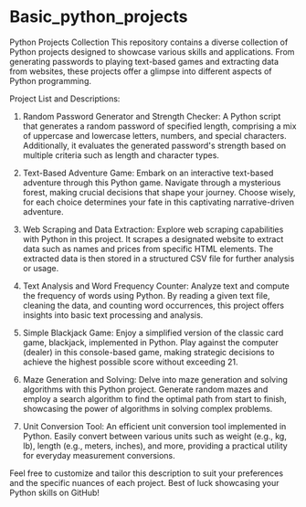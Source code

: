 # Basic_python_projects

Python Projects Collection
This repository contains a diverse collection of Python projects designed to showcase various skills and applications. From generating passwords to playing text-based games and extracting data from websites, these projects offer a glimpse into different aspects of Python programming.

Project List and Descriptions:
1. Random Password Generator and Strength Checker:
A Python script that generates a random password of specified length, comprising a mix of uppercase and lowercase letters, numbers, and special characters. Additionally, it evaluates the generated password's strength based on multiple criteria such as length and character types.

2. Text-Based Adventure Game:
Embark on an interactive text-based adventure through this Python game. Navigate through a mysterious forest, making crucial decisions that shape your journey. Choose wisely, for each choice determines your fate in this captivating narrative-driven adventure.

3. Web Scraping and Data Extraction:
Explore web scraping capabilities with Python in this project. It scrapes a designated website to extract data such as names and prices from specific HTML elements. The extracted data is then stored in a structured CSV file for further analysis or usage.

4. Text Analysis and Word Frequency Counter:
Analyze text and compute the frequency of words using Python. By reading a given text file, cleaning the data, and counting word occurrences, this project offers insights into basic text processing and analysis.

5. Simple Blackjack Game:
Enjoy a simplified version of the classic card game, blackjack, implemented in Python. Play against the computer (dealer) in this console-based game, making strategic decisions to achieve the highest possible score without exceeding 21.

6. Maze Generation and Solving:
Delve into maze generation and solving algorithms with this Python project. Generate random mazes and employ a search algorithm to find the optimal path from start to finish, showcasing the power of algorithms in solving complex problems.

7. Unit Conversion Tool:
An efficient unit conversion tool implemented in Python. Easily convert between various units such as weight (e.g., kg, lb), length (e.g., meters, inches), and more, providing a practical utility for everyday measurement conversions.


Feel free to customize and tailor this description to suit your preferences and the specific nuances of each project. Best of luck showcasing your Python skills on GitHub!
